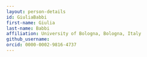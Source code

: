 ```yaml
---
layout: person-details
id: GiuliaBabbi
first-name: Giulia
last-name: Babbi
affiliation: University of Bologna, Bologna, Italy
github_username:
orcid: 0000-0002-9816-4737
---
```

